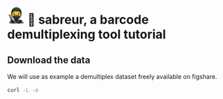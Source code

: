 # <img src="./img/ninja.png" width=40em alt="sabreur" /> 🧬 sabreur, a barcode demultiplexing tool tutorial

## Download the data
We will use as example a demultiplex dataset freely available on figshare.

```bash
curl -L -o 